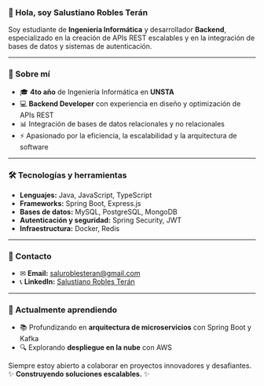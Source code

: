### 👋 Hola, soy **Salustiano Robles Terán**  
Soy estudiante de **Ingeniería Informática** y desarrollador **Backend**, especializado en la creación de APIs REST escalables y en la integración de bases de datos y sistemas de autenticación.  

---

### 🚀 Sobre mí  
- 🎓 **4to año** de Ingeniería Informática en **UNSTA**  
- 💻 **Backend Developer** con experiencia en diseño y optimización de APIs REST  
- 📊 Integración de bases de datos relacionales y no relacionales  
- ⚡ Apasionado por la eficiencia, la escalabilidad y la arquitectura de software  

---

### 🛠️ Tecnologías y herramientas  
- **Lenguajes:** Java, JavaScript, TypeScript  
- **Frameworks:** Spring Boot, Express.js  
- **Bases de datos:** MySQL, PostgreSQL, MongoDB  
- **Autenticación y seguridad:** Spring Security, JWT  
- **Infraestructura:** Docker, Redis  

---

### 💎 Contacto  
- ✉ **Email:** [saluroblesteran@gmail.com](mailto:saluroblesteran@gmail.com)  
- 📞 **LinkedIn:** [Salustiano Robles Terán](https://www.linkedin.com/in/salustiano-robles-teran-1b815920a/)  

---

### 🌱 Actualmente aprendiendo  
- 📚 Profundizando en **arquitectura de microservicios** con Spring Boot y Kafka  
- 🔍 Explorando **despliegue en la nube** con AWS  

Siempre estoy abierto a colaborar en proyectos innovadores y desafiantes.  
✨ **Construyendo soluciones escalables.** ✨
